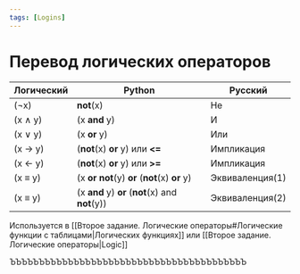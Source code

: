 ```yaml
---
tags: [Logins]
---
```

# Перевод логических операторов
__Логический__ |  __Python__ | __Русский__ 
------------ | ------------  | ------------ 
(¬x) | **not**(x) | Не
(x ∧ y) | (x **and** y) | И
(x ∨ y) | (x **or** y)| Или
(x $\rightarrow$ y) | (**not**(x) **or** y) или **<=** | Импликация 
(x $\leftarrow$ y) | (**not**(x) **or** y) или **>=** | Импликация 
(x ≡ y) | (x **or** **not**(y) **or** (**not**(x) **or** y) | Эквиваленция(1)
(x ≡ y) | (x **and** y) **or** (**not**(x) and **not**(y)) | Эквиваленция(2)

Используется в [[Второе задание. Логические операторы#Логические функции с таблицами|Логических функциях]] или [[Второе задание. Логические операторы|Logic]]

ЪЪЪЪЪЪЪЪЪЪЪЪЪЪЪЪЪЪЪЪЪЪЪЪЪЪЪЪЪЪЪЪЪЪЪЪЪЪЪЪЪ


